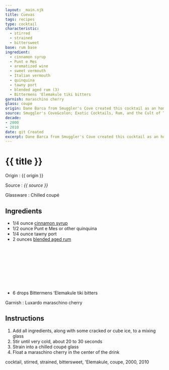 ```yaml
---
layout: _main.njk
title: Cuevas
tags: recipes
type: cocktail
characteristic:
  - stirred
  - strained
  - bittersweet
base: rum base
ingredient:
  - cinnamon syrup
  - Punt e Mes
  - aromatized wine
  - sweet vermouth
  - Italian vermouth
  - quinquina
  - tawny port
  - blended aged rum (3)
  - Bittermens 'Elemakule tiki bitters
garnish: maraschino cherry
glass: coupe
origin: Dane Barca from Smuggler's Cove created this cocktail as an homage to Panamanian roots as he was participating in an event for Abuelo Rum. The name <span lang="es">cuevas</span> honors an indigenous people of Panama who were exterminated by Spanish colonists in the 16<sup>th</sup> century.
source: Smuggler's Cove&colon; Exotic Cocktails, Rum, and the Cult of Tiki
decade:
- 2000
- 2010
date: git Created
excerpt: Dane Barca from Smuggler's Cove created this cocktail as an homage to Panamanian roots.
---
```

<!-- markdownlint-disable MD025 -->
# {{ title }}
<!-- markdownlint-enable MD025 -->

Origin
  : {{ origin }}

Source
  : <cite><span data-pagefind-filter="Source">{{ source }}</span></cite>

Glassware
  : Chilled coupé

## Ingredients

* 1/4 ounce [cinnamon syrup](/mixes/cinnamon-syrup)
* 1/2 ounce Punt e Mes or other quinquina
* 1/4 ounce tawny port
* 2 ounces [blended aged rum](/rums/05-rum-blended-aged/)<icon-l space="1em" class="bigger" label="(3)"><span class="with-icon"><svg class="icon"><use href="/assets/images/icons/circle-3.svg#circle-3"></use></svg></span></icon-l>
* 6 drops Bittermens <span lang="haw">ʻElemakule</span> tiki bitters

Garnish
  : <span data-pagefind-filter="Garnish">Luxardo maraschino cherry</span>

## Instructions

1. Add all ingredients, along with some cracked or cube ice, to a mixing glass
2. Stir until very cold, about 20 to 30 seconds
3. Strain into a chilled coupé glass
4. Float a maraschino cherry in the center of the drink

<div
  class="sr-only"
  data-cat[0]="Drink"
  data-type[0]="Cocktail"
  data-char[0]="Stirred"
  data-char[1]="Strained"
  data-char[2]="Bittersweet"
  data-base[0]="Rum/Cane spirits"
  data-ingredient[0]="Cinnamon syrup"
  data-ingredient[1]="Punt e Mes"
  data-ingredient[2]="Wine, aromatized"
  data-ingredient[3]="Vermouth, sweet"
  data-ingredient[4]="Vermouth, Italian"
  data-ingredient[5]="Quinquina"
  data-ingredient[6]="Port, tawny"
  data-ingredient[7]="Blended aged rum [3]"
  data-ingredient[8]="Bittermens ʻElemakule tiki bitters"
  data-ingredient[9]="Wine, fortified"
  data-pantry[0]="Luxardo maraschino cherry"
  data-pantry[1]="Maraschino cherry"
  data-syrup[0]="Cinnamon syrup"
  data-liquor[0]="Punt e Mes"
  data-liquor[1]="Wine, aromatized"
  data-liquor[2]="Vermouth, sweet"
  data-liquor[3]="Vermouth, Italian"
  data-liquor[4]="Quinquina"
  data-liquor[5]="Port, tawny"
  data-liquor[6]="Blended aged rum [3]"
  data-liquor[7]="Wine, fortified"
  data-bitters[0]="Bittermens ʻElemakule tiki bitters"
  data-beer-wine[0]="Punt e Mes"
  data-beer-wine[1]="Wine, aromatized"
  data-beer-wine[2]="Vermouth, sweet"
  data-beer-wine[3]="Vermouth, Italian"
  data-beer-wine[4]="Quinquina"
  data-beer-wine[5]="Port, tawny"
  data-beer-wine[6]="Wine, fortified"
  data-origin[0]="Dane Barca"
  data-origin[1]="Smuggler’s Cove"
  data-glass[0]="Coupé"
  data-decade[0]="2000"
  data-decade[1]="2010"
  data-pagefind-filter="
    Category[data-cat[0]],
    Type[data-type[0]],
    Characteristic[data-char[0]],
    Characteristic[data-char[1]],
    Characteristic[data-char[2]],
    Base[data-base[0]],
    Ingredient[data-ingredient[0]],
    Ingredient[data-ingredient[1]],
    Ingredient[data-ingredient[2]],
    Ingredient[data-ingredient[3]],
    Ingredient[data-ingredient[4]],
    Ingredient[data-ingredient[5]],
    Ingredient[data-ingredient[6]],
    Ingredient[data-ingredient[7]],
    Ingredient[data-ingredient[8]],
    Ingredient[data-ingredient[9]],
    Pantry[data-pantry[0]],
    Pantry[data-pantry[1]],
    Syrup[data-syrup[0]],
    Liquor[data-liquor[0]],
    Liquor[data-liquor[1]],
    Liquor[data-liquor[2]],
    Liquor[data-liquor[3]],
    Liquor[data-liquor[4]],
    Liquor[data-liquor[5]],
    Liquor[data-liquor[6]],
    Liquor[data-liquor[7]],
    Bitters[data-bitters[0]],
    Beer & Wine[data-beer-wine[0]],
    Beer & Wine[data-beer-wine[1]],
    Beer & Wine[data-beer-wine[2]],
    Beer & Wine[data-beer-wine[3]],
    Beer & Wine[data-beer-wine[4]],
    Beer & Wine[data-beer-wine[5]],
    Beer & Wine[data-beer-wine[6]],
    Origin[data-origin[0]],
    Origin[data-origin[1]],
    Glassware[data-glass[0]],
    Decade[data-decade[0]],
    Decade[data-decade[1]]
  "
>
</div>

<div class="keywords" aria-hidden>cocktail, stirred, strained, bittersweet, 'Elemakule, coupe, 2000, 2010</div>
